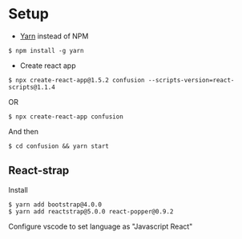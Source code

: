 # Setup

* [Yarn](https://yarnpkg.com/) instead of NPM
```
$ npm install -g yarn
```
* Create react app
```
$ npx create-react-app@1.5.2 confusion --scripts-version=react-scripts@1.1.4
```
OR
```
$ npx create-react-app confusion
```
And then
```
$ cd confusion && yarn start
```

## React-strap

Install
```
$ yarn add bootstrap@4.0.0
$ yarn add reactstrap@5.0.0 react-popper@0.9.2
```

Configure vscode to set language as "Javascript React"
